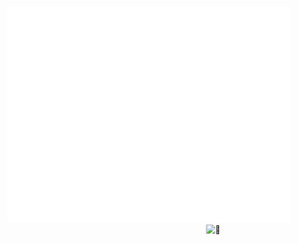 ![Metrics](/github-metrics.svg)
[<img align="right" width="150" alt="🦑" src="https://count.getloli.com/get/@nshout?theme=rule34">](https://github.com/Nshout)
